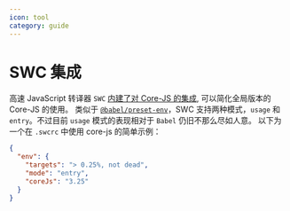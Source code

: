 ```yaml
---
icon: tool
category: guide
---
```


# SWC 集成

高速 JavaScript 转译器 `SWC` [内建了对 Core-JS 的集成](https://swc.rs/docs/configuration/supported-browsers), 可以简化全局版本的 Core-JS 的使用。
类似于 [`@babel/preset-env`](babel.md#babelpreset-env)，SWC 支持两种模式，`usage` 和 `entry`。不过目前 `usage` 模式的表现相对于 `Babel` 仍旧不那么尽如人意。
以下为一个在 `.swcrc` 中使用 core-js 的简单示例：

```json
{
  "env": {
    "targets": "> 0.25%, not dead",
    "mode": "entry",
    "coreJs": "3.25"
  }
}
```
